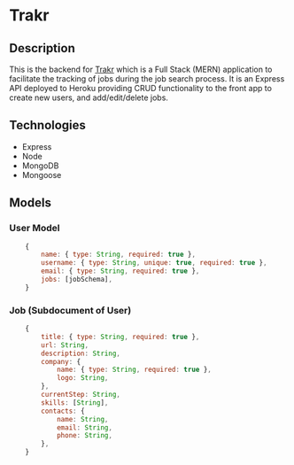 # Trakr

## Description

This is the backend for [Trakr](https://github.com/Fettucine-Alfredo/trakr) which is a Full Stack (MERN) application to facilitate the tracking of jobs during the job search process. It is an Express API deployed to Heroku providing CRUD functionality to the front app to create new users, and add/edit/delete jobs.

## Technologies
   - Express
   - Node
   - MongoDB
   - Mongoose
  
## Models

### User Model
```js
	{
		name: { type: String, required: true },
		username: { type: String, unique: true, required: true },
		email: { type: String, required: true },
		jobs: [jobSchema],
	}
```

### Job (Subdocument of User)
```js
	{
		title: { type: String, required: true },
		url: String,
		description: String,
		company: {
			name: { type: String, required: true },
			logo: String,
		},
		currentStep: String,
		skills: [String],
		contacts: {
			name: String,
			email: String,
			phone: String,
		},
	}
```
